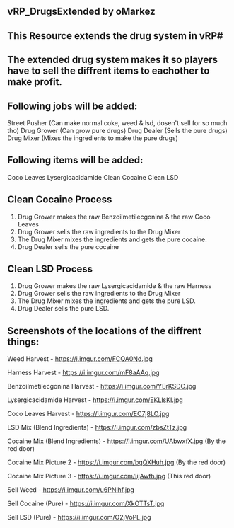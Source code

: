 ## vRP_DrugsExtended by oMarkez ##
## This Resource extends the drug system in vRP#

## The extended drug system makes it so players have to sell the diffrent items to eachother to make profit.

## Following jobs will be added:
Street Pusher (Can make normal coke, weed & lsd, dosen't sell for so much tho)
Drug Grower (Can grow pure drugs)
Drug Dealer (Sells the pure drugs)
Drug Mixer (Mixes the ingredients to make the pure drugs)

## Following items will be added:
Coco Leaves
Lysergicacidamide
Clean Cocaine
Clean LSD

## Clean Cocaine Process
1. Drug Grower makes the raw Benzoilmetilecgonina & the raw Coco Leaves
2. Drug Grower sells the raw ingredients to the Drug Mixer
3. The Drug Mixer mixes the ingredients and gets the pure cocaine.
4. Drug Dealer sells the pure cocaine

## Clean LSD Process
1. Drug Grower makes the raw Lysergicacidamide & the raw Harness
2. Drug Grower sells the raw ingredients to the Drug Mixer
3. The Drug Mixer mixes the ingredients and gets the pure LSD.
4. Drug Dealer sells the pure LSD.

## Screenshots of the locations of the diffrent things:

Weed Harvest - https://i.imgur.com/FCQA0Nd.jpg

Harness Harvest - https://i.imgur.com/mF8aAAq.jpg

Benzoilmetilecgonina Harvest - https://i.imgur.com/YErKSDC.jpg

Lysergicacidamide Harvest - https://i.imgur.com/EKLlsKI.jpg

Coco Leaves Harvest - https://i.imgur.com/EC7j8LO.jpg

LSD Mix (Blend Ingredients) - https://i.imgur.com/zbsZtTz.jpg

Cocaine Mix (Blend Ingredients) - https://i.imgur.com/UAbwxfX.jpg (By the red door)

Cocaine Mix Picture 2 - https://i.imgur.com/bgQXHuh.jpg (By the red door)

Cocaine Mix Picture 3 - https://i.imgur.com/IijAwfh.jpg (This red door)

Sell Weed - https://i.imgur.com/u6PNlhf.jpg

Sell Cocaine (Pure) - https://i.imgur.com/XkOTTsT.jpg

Sell LSD (Pure) - https://i.imgur.com/O2jVoPL.jpg
